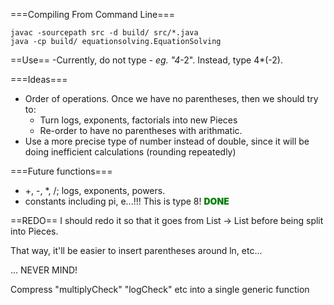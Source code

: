 ===Compiling From Command Line===
```
javac -sourcepath src -d build/ src/*.java
java -cp build/ equationsolving.EquationSolving
```

==Use==
-Currently, do not type *- eg. "4*-2".  Instead, type 4*(-2).

===Ideas===
- Order of operations.  Once we have no parentheses, then we should try to:
	* Turn logs, exponents, factorials into new Pieces
	* Re-order to have no parentheses with arithmatic.
- Use a more precise type of number instead of double, since it will be doing inefficient calculations (rounding repeatedly)

===Future functions===
- +, -, *, /; logs, exponents, powers.
- constants including pi, e...!!! This is type 8! <span style="font-weight:900;color:green;">DONE</span>

==REDO==
I should redo it so that it goes from List<String> -> List<eqel> before being split into Pieces.

That way, it'll be easier to insert parentheses around ln, etc...

... NEVER MIND! 

Compress "multiplyCheck" "logCheck" etc into a single generic function
